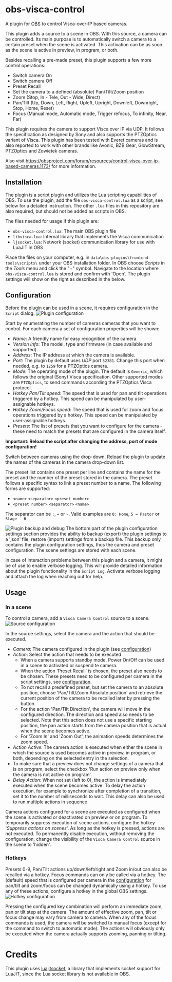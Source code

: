 # obs-visca-control
A plugin for [OBS](https://obsproject.com/) to control Visca-over-IP based cameras.

This plugin adds a source to a scene in OBS. With this source, a camera can be controlled.
Its main purpose is to automatically switch a camera to a certain preset when the scene is activated.
This activation can be as soon as the scene is active in preview, in program, or both.

Besides recalling a pre-made preset, this plugin supports a few more control operations:
- Switch camera On
- Switch camera Off
- Preset Recall
- Set the camera to a defined (absolute) Pan/Tilt/Zoom position
- Zoom (Stop, In - Tele, Out - Wide, Direct)
- Pan/Tilt (Up, Down, Left, Right, Upleft, Upright, Downleft, Downright, Stop, Home, Reset)
- Focus (Manual mode, Automatic mode, Trigger refocus, To infinity, Near, Far)

This plugin requires the camera to support Visca over IP via UDP.
It follows the specification as designed by Sony and also supports the PTZOptics variant of Visca.
This plugin has been tested with Everet cameras and is also reported to work with other brands like Avonic, BZB Gear, GlowStream, PTZOptics and Zowietek cameras.

Also visit https://obsproject.com/forum/resources/control-visca-over-ip-based-cameras.1173/ for more information. 

## Installation
The plugin is a script plugin and utilizes the Lua scripting capabilities of OBS.
To use the plugin, add the file `obs-visca-control.lua` as a script, see below for a detailed instruction.
The other `.lua` files in this repository are also required, but should not be added as scripts in OBS.

The files needed for usage if this plugin are:
- `obs-visca-control.lua`: The main OBS plugin file
- `libvisca.lua`: Internal library that implements the Visca communication
- `ljsocket.lua`: Network (socket) communication library for use with LuaJIT in OBS

Place the files on your computer, e.g. in `data\obs-plugins\frontend-tools\scripts\` under your OBS installation folder. 
In OBS choose *Scripts* in the *Tools* menu and click the "+" symbol. Navigate to the location where `obs-visca-control.lua` is stored and confirm with 'Open'. The plugin settings will show on the right as described in the below.

## Configuration
Before the plugin can be used in a scene, it requires configuration in the `Script` dialog.
![Plugin configuration](images/docs/plugin_settings.png)

Start by enumerating the number of cameras cameras that you want to control.
For each camera a set of configuration properties will be shown:
- _Name_: A friendly name for easy recognition of the camera.
- _Version Info_: The model, type and firmware (in case available and supported).
- _Address_: The IP address at which the camera is available.
- _Port_: The plugin by default uses _UDP_ port `52381`. Change this port when needed, e.g. to `1259` for a PTZOptics camera.
- _Mode_: The operating mode of the plugin. The default is `Generic`, which follows the original (Sony) Visca specification. Other supported modes are `PTZOptics`, to send commands according the PTZOptics Visca protocol.
- _Hotkey Pan/Tilt speed_: The speed that is used for pan and tilt operations triggered by a hotkey. This speed can be manipulated by user-assignable hotkeys.
- _Hotkey Zoom/Focus speed_: The speed that is used for zoom and focus operations triggered by a hotkey. This speed can be manipulated by user-assignable hotkeys.
- _Presets_: The list of presets that you want to configure for the camera - these need to match the presets that are configured in the camera itself.

**Important: Reload the script after changing the address, port of mode configuration!**

Switch between cameras using the drop-down.
Reload the plugin to update the names of the cameras in the camera drop-down list.

The preset list contains one preset per line and contains the name for the preset and the number of the preset stored in the camera.
The preset follows a specific syntax to link a preset number to a name. The following forms are supported:
- `<name>` `<separator>` `<preset number>`
- `<preset number>` `<separator>` `<name>`

The separator can be `:`, `=` or `-`.
Valid examples are `0: Home`, `5 = Pastor` or `Stage - 6`

![Plugin backup and debug](images/docs/plugin_settings-backup.png)
The bottom part of the plugin configuration settings section provides the ability to backup (export) the plugin settings to a 'json' file, restore (import) settings from a backup file.
This backup only contains the plugin configuration settings, thus the camera and preset configuration.
The scene settings are stored with each scene.

In case of interaction problems between this plugin and a camera, it might be of use to enable verbose logging.
This will provide detailed information about the plugin functionality in the `Script Log`.
Activate verbose logging and attach the log when reaching out for help.

## Usage
### In a scene
To control a camera, add a `Visca Camera Control` source to a scene.
![Source configuration](images/docs/scene_settings.png)

In the source settings, select the camera and the action that should be executed.
- _Camera_: The camera configured in the plugin (see [configuration](#configuration))
- _Action_: Select the action that needs to be executed
  - When a camera supports standby mode, Power On/Off can be used in a scene to activated or suspend te camera.
  - When the action 'Preset Recall' is chosen, the preset also needs to be chosen.
  These presets need to be configured per camera in the script settings, see [configuration](#configuration).
  - To not recall a predefined preset, but set the camera to an absolute position, choose 'Pan/Tilt/Zoom Absolute position' and retrieve the current position of the camera to be recalled later by pressing the button.
  - For the action 'Pan/Tilt Direction', the camera will move in the configured direction. The direction and speed also needs to be selected. 
  Note that this action does not use a specific starting position, the pan action starts from the camera position that is actual when the scene becomes active.
  - For 'Zoom In' and 'Zoom Out', the animation speeds determines the zoom speed.
- _Action Active_: The camera action is executed when either the scene in which the source is used becomes active in preview, in program, or both, depending on the selected entry in the selection.
- To make sure that a preview does not change settings of a camera that is on program, select the checkbox 'Run action on preview only when the camera is not active on program'.
- _Delay Action_: When not set (left to 0), the action is immediately executed when the scene becomes active.
To delay the action execution, for example to synchronize after completion of a transition, set it to the number of milliseconds to wait.
This delay can also be used to run multiple actions in sequence

Camera actions configured for a scene are executed as configured when the scene is activated or deactivated on preview or on program.
To temporarily suppress execution of scene actions, configure the hotkey '_Suppress actions on scenes_'.
As long as the hotkey is pressed, actions are not executed.
To permanently disable execution, without removing the configuration, change the visibility of the `Visca Camera Control` source in the scene to 'hidden'. 

### Hotkeys
Presets 0-9, Pan/Tilt actions up/down/left/right and Zoom in/out can also be recalled via a hotkey.
Focus commands can only be called via a hotkey.
The (default) speed that is configured per camera in the [configuration](#configuration) for pan/tilt and zoom/focus can be changed dynamically using a hotkey. 
To use any of these actions, configure a hotkey in the global OBS settings.
![Hotkey configuration](images/docs/hotkey_settings.png)

Pressing the configured key combination will perform an immediate zoom, pan or tilt step at the camera.
The amount of effective zoom, pan, tilt or focus change may vary from camera to camera.
When any of the focus commands is used, the camera will be switched to manual focus (except for the command to switch to automatic mode).
The actions will obviously only be executed when the camera actually supports zooming, panning or tilting. 

# Credits
This plugin uses [luajitsocket](https://github.com/CapsAdmin/luajitsocket/), a library that implements socket support for LuaJIT, since the Lua socket library is not available in OBS.
